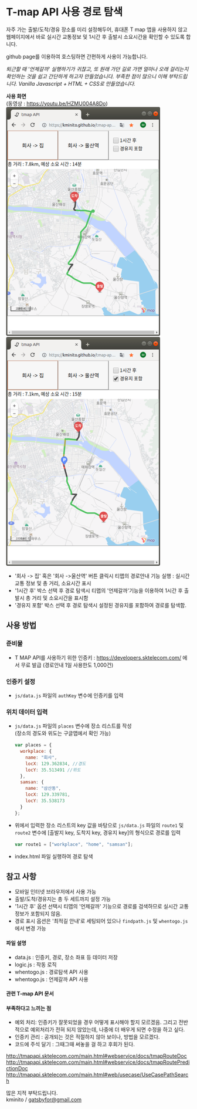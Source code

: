 # T-map API 사용 경로 탐색

자주 가는 출발/도착/경유 장소를 미리 설정해두어, 휴대폰 T map 앱을 사용하지 않고 웹페이지에서 바로 실시간 교통정보 및 1시간 후 출발시 소요시간을 확인할 수 있도록 합니다.

github page를 이용하여 호스팅하면 간편하게 사용이 가능합니다.

_퇴근할 때 '언제갈까' 실행하기가 귀찮고, 또 원래 가던 길로 가면 얼마나 오래 걸리는지 확인하는 것을 쉽고 간단하게 하고자 만들었습니다. 부족한 점이 많으니 이해 부탁드립니다. Vanilla Javascript + HTML + CSS로 만들었습니다._

**사용 화면**  
(동영상 : https://youtu.be/HZMU004A8Do)  
![example](tmap_1.png) ![example](tmap_2.png)

- '회사 -> 집' 혹은 '회사 ->울산역' 버튼 클릭시 티맵의 경로안내 기능 실행 : 실시간 교통 정보 및 총 거리, 소요시간 표시
- '1시간 후' 박스 선택 후 경로 탐색시 티맵의 '언제갈까'기능을 이용하여 1시간 후 출발시 총 거리 및 소요시간을 표시함
- '경유지 포함' 박스 선택 후 경로 탐색시 설정된 경유지를 포함하여 경로를 탐색함.

## 사용 방법

### 준비물

- T MAP API를 사용하기 위한 인증키
  : https://developers.sktelecom.com/ 에서 무료 발급 (경로안내 1일 사용한도 1,000건)

### 인증키 설정

- `js/data.js` 파일의 `authKey` 변수에 인증키를 입력

### 위치 데이터 입력

- `js/data.js` 파일의 `places` 변수에 장소 리스트를 작성  
   (장소의 경도와 위도는 구글맵에서 확인 가능)

  ```js
  var places = {
    workplace: {
      name: "회사",
      locX: 129.362834, //경도
      locY: 35.513491 //위도
    },
    samsan: {
      name: "삼산동",
      locX: 129.339781,
      locY: 35.538173
    }
  };
  ```

- 위에서 입력한 장소 리스트의 key 값을 바탕으로 `js/data.js` 파일의 `route1` 및 `route2` 변수에 [출발지 key, 도착지 key, 경유지 key]의 형식으로 경로를 입력

  ```js
  var route1 = ["workplace", "home", "samsan"];
  ```

- index.html 파일 실행하여 경로 탐색

## 참고 사항

- 모바일 인터넷 브라우저에서 사용 가능
- 출발/도착/경유지는 총 두 세트까지 설정 가능
- '1시간 후' 옵션 선택시 티맵의 '언제갈까' 기능으로 경로를 검색하므로 실시간 교통정보가 포함되지 않음.
- 경로 표시 옵션은 '최적길 안내'로 세팅되어 있으나 `findpath.js` 및 `whentogo.js`에서 변경 가능

#### 파일 설명

- data.js : 인증키, 경로, 장소 좌표 등 데이터 저장
- logic.js : 작동 로직
- whentogo.js : 경로탐색 API 사용
- whentogo.js : 언제갈까 API 사용

#### 관련 T-map API 문서

#### 부족하다고 느끼는 점  
- 예외 처리: 인증키가 잘못되었을 경우 어떻게 표시해야 할지 모르겠음. 그리고 전반적으로 예외처리가 전혀 되지 않았는데, 나중에 더 배우게 되면 수정을 하고 싶다.
- 인증키 관리 : 공개되는 것은 적절하지 않아 보이나, 방법을 모르겠다.
- 코드에 주석 달기 : 그때그때 써놓을 걸 하고 후회가 된다. 

http://tmapapi.sktelecom.com/main.html#webservice/docs/tmapRouteDoc  
http://tmapapi.sktelecom.com/main.html#webservice/docs/tmapRoutePredictionDoc  
http://tmapapi.sktelecom.com/main.html#web/usecase/UseCasePathSearch


많은 지적 부탁드립니다.  
kminito / gatsbyfor@gmail.com

